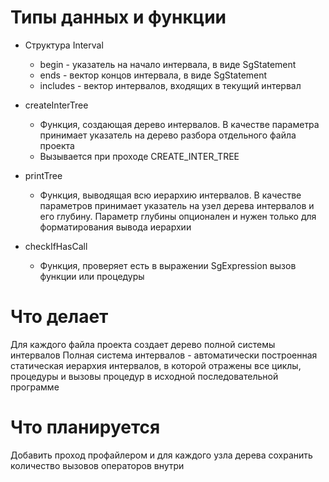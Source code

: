 # Типы данных и функции
- Структура Interval
	- begin - указатель на начало интервала, в виде SgStatement
	- ends - вектор концов интервала, в виде SgStatement
	- includes - вектор интервалов, входящих в текущий интервал

- createInterTree
	- Функция, создающая дерево интервалов. В качестве параметра принимает указатель на дерево разбора отдельного файла проекта
	- Вызывается при проходе CREATE_INTER_TREE

- printTree
	- Функция, выводящая всю иерархию интервалов. В качестве параметров принимает указатель на узел дерева интервалов и его глубину. Параметр глубины опционален и нужен только для форматирования вывода иерархии

- checkIfHasCall
	- Функция, проверяет есть в выражении SgExpression вызов функции или процедуры

# Что делает
Для каждого файла проекта создает дерево полной системы интервалов
Полная система интервалов - автоматически построенная статическая иерархия интервалов, в которой отражены все циклы, процедуры и вызовы процедур в исходной последовательной программе 

# Что планируется
Добавить проход профайлером и для каждого узла дерева сохранить количество вызовов операторов внутри